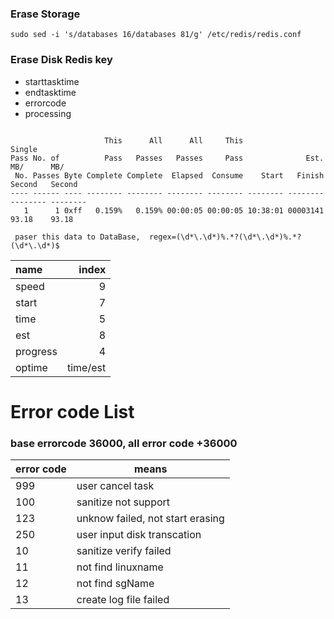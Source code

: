 ### Erase Storage

```
sudo sed -i 's/databases 16/databases 81/g' /etc/redis/redis.conf
```

### Erase Disk Redis key
* starttasktime   
* endtasktime    
* errorcode 
* processing   

```

                     This      All      All     This                              Single  
Pass No. of          Pass   Passes   Passes     Pass              Est.     MB/      MB/   
 No. Passes Byte Complete Complete  Elapsed  Consume    Start   Finish   Second   Second  
---- ------ ---- -------- -------- -------- -------- -------- -------- -------- --------  
   1      1 0xff   0.159%   0.159% 00:00:05 00:00:05 10:38:01 00003141    93.18    93.18  

```
     paser this data to DataBase,  regex=(\d*\.\d*)%.*?(\d*\.\d*)%.*?(\d*\.\d*)$

|name      |       index|
|:-------|---------:|
|speed|9|
|start|7|
|time|5|
|est|8|
|progress|4|
|optime|time/est|


# Error code List
### base errorcode 36000, all error code +36000
|error code|means|
|----------|-----|
|999|user cancel task|
|100|sanitize not support|
|123|unknow failed, not start erasing|
|250|user input disk transcation|
|10|sanitize verify failed|
|11|not find linuxname|
|12|not find sgName|
|13|create log file failed|